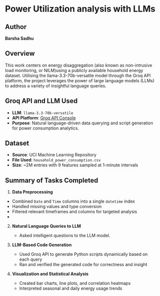 # Power Utilization analysis with LLMs

## Author
**Barsha Sadhu**

## Overview

This work centers on energy disaggregation (also known as non-intrusive load monitoring, or NILM)using a publicly available household energy dataset. Utilising the llama-3.3-70b-versatile model through the Groq API platform, the project leverages the power of large language models (LLMs) to address a variety of insightful language queries.

## Groq API and LLM Used

- **LLM**: `llama-3.3-70b-versatile`
- **API Platform**: [Groq API Console](https://console.groq.com)
- **Purpose**: Natural language-driven data querying and script generation for power consumption analytics.

## Dataset

- **Source**: UCI Machine Learning Repository
- **File Used**: `household_power_consumption.csv`
- **Size**: ~2M entries with 9 features sampled at 1-minute intervals

## Summary of Tasks Completed

1. **Data Preprocessing**
  - Combined `Date` and `Time` columns into a single `datetime` index
  - Handled missing values and type conversion
  - Filtered relevant timeframes and columns for targeted analysis
  - 
2. **Natural Language Queries to LLM**
   - Asked intelligent questions to the LLM model.

3. **LLM-Based Code Generation**
   - Used Groq API to generate Python scripts dynamically based on each query
   - Ran and verified the generated code for correctness and insight

4. **Visualization and Statistical Analysis**
   - Created bar charts, line plots, and correlation heatmaps
   - Interpreted seasonal and daily energy usage trends



